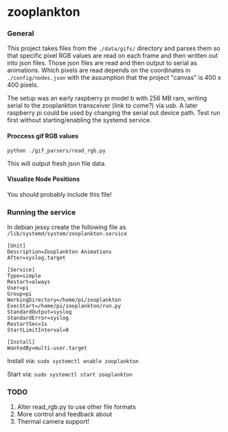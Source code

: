 # zooplankton

### General

This project takes files from the `./data/gifs/` directory and parses them so that specific pixel RGB values are read on each frame and then written out into json files. Those json files are read and then output to serial as animations. Which pixels are read depends on the coordinates in `./config/nodes.json` with the assumption that the project "canvas" is 400 x 400 pixels.

The setup was an early raspberry pi model b with 256 MB ram, writing serial to the zooplankton transceiver (link to come?) via usb. A later raspberry pi could be used by changing the serial out device path. Test run first without starting/enabling the systemd service.


#### Proccess gif RGB values

`python ./gif_parsers/read_rgb.py`

This will output fresh json file data.


#### Visualize Node Positions

You should probably include this file!

### Running the service

In debian jessy create the following file as `/lib/systemd/system/zooplankton.service`

```
[Unit]
Description=Zooplankton Animations
After=syslog.target

[Service]
Type=simple
Restart=always
User=pi
Group=pi
WorkingDirectory=/home/pi/zooplankton
ExecStart=/home/pi/zooplankton/run.py
StandardOutput=syslog
StandardError=syslog
RestartSec=1s
StartLimitInterval=0

[Install]
WantedBy=multi-user.target
```

Install via: `sudo systemctl enable zooplankton`

Start via: `sudo systemctl start zooplankton`


### TODO

1. Alter read_rgb.py to use other file formats
1. More control and feedback about
1. Thermal camera support!

